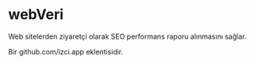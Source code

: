 # webVeri
Web sitelerden ziyaretçi olarak SEO performans raporu alınmasını sağlar.

Bir github.com/izci.app eklentisidir.
